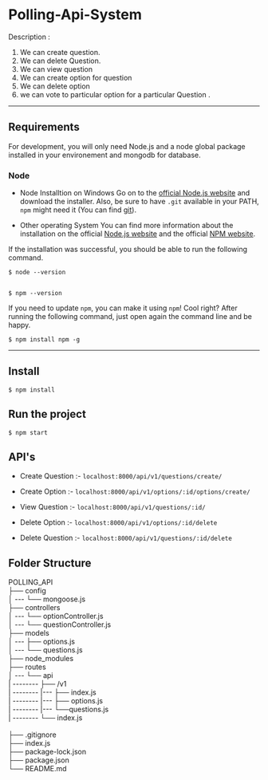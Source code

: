# Polling-Api-System
Description :
1. We can create question.
2. We can delete Question.
3. We can view question
4. We can create option for question
5. We can delete option
6. we can vote to particular option for a particular Question .
***

## Requirements
For development, you will only need Node.js and a node global package installed in your environement and mongodb for database.

### Node
* Node Installtion on Windows
  Go on to the [official Node.js website](https://nodejs.org/en/) and download the installer. Also, be sure to have `.git`  available in your PATH,
  `npm` might need it (You can find [git](https://git-scm.com/)).
  
 * Other operating System
   You can find more information about the installation on the official [Node.js website](https://nodejs.org/en/) and the official [NPM website](https://www.npmjs.com/).
  
  If the installation was successful, you should be able to run the following command.
  ```
  $ node --version
 

  $ npm --version
  
 ```
 
 If you need to update `npm`, you can make it using `npm`! Cool right? After running the following command, just open again the command line and be happy.
 ```
 $ npm install npm -g
 
 ```
 ---

## Install

```
$ npm install
```
## Run the project

```
$ npm start

```

## API's

* Create Question :-
``` localhost:8000/api/v1/questions/create/ ```

* Create Option :-
``` localhost:8000/api/v1/options/:id/options/create/ ```

* View Question :-
``` localhost:8000/api/v1/questions/:id/ ```

* Delete Option :-
``` localhost:8000/api/v1/options/:id/delete ```

* Delete Question :-
``` localhost:8000/api/v1/questions/:id/delete ```



## Folder Structure


POLLING_API <br>
├── config <br>
│ --- └── mongoose.js <br>
├── controllers <br>
│ --- └── optionController.js <br>
│ --- └── questionController.js <br>
├── models <br>
│ --- ├── options.js <br>
│ --- └── questions.js <br>
├── node_modules <br>
├── routes <br>
│ --- └── api <br>
| -------- ├── /v1 <br>
| -------- |--- ├── index.js <br>
| -------- |--- ├── options.js <br>
| -------- |--- └──questions.js <br>
| -------- └── index.js <br>    
├── .gitignore <br>
├── index.js <br>
├── package-lock.json <br>
├── package.json <br>
└── README.md <br>
